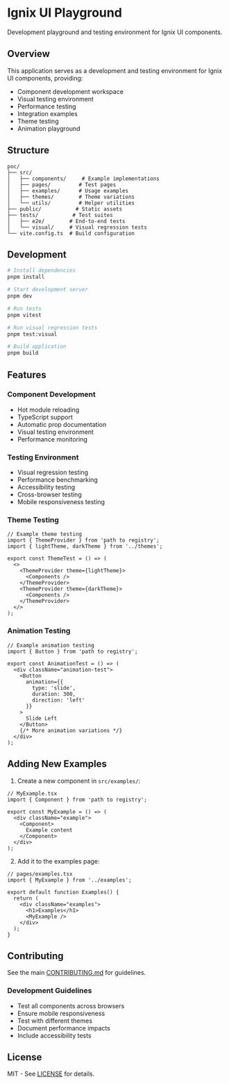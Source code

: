 # Ignix UI Playground

Development playground and testing environment for Ignix UI components.

## Overview

This application serves as a development and testing environment for Ignix UI components, providing:

- Component development workspace
- Visual testing environment
- Performance testing
- Integration examples
- Theme testing
- Animation playground

## Structure

```
poc/
├── src/
│   ├── components/     # Example implementations
│   ├── pages/         # Test pages
│   ├── examples/      # Usage examples
│   ├── themes/        # Theme variations
│   └── utils/         # Helper utilities
├── public/           # Static assets
├── tests/           # Test suites
│   ├── e2e/        # End-to-end tests
│   └── visual/     # Visual regression tests
└── vite.config.ts  # Build configuration
```

## Development

```bash
# Install dependencies
pnpm install

# Start development server
pnpm dev

# Run tests
pnpm vitest

# Run visual regression tests
pnpm test:visual

# Build application
pnpm build
```

## Features

### Component Development

- Hot module reloading
- TypeScript support
- Automatic prop documentation
- Visual testing environment
- Performance monitoring

### Testing Environment

- Visual regression testing
- Performance benchmarking
- Accessibility testing
- Cross-browser testing
- Mobile responsiveness testing

### Theme Testing

```tsx
// Example theme testing
import { ThemeProvider } from 'path to registry';
import { lightTheme, darkTheme } from '../themes';

export const ThemeTest = () => (
  <>
    <ThemeProvider theme={lightTheme}>
      <Components />
    </ThemeProvider>
    <ThemeProvider theme={darkTheme}>
      <Components />
    </ThemeProvider>
  </>
);
```

### Animation Testing

```tsx
// Example animation testing
import { Button } from 'path to registry';

export const AnimationTest = () => (
  <div className="animation-test">
    <Button
      animation={{
        type: 'slide',
        duration: 300,
        direction: 'left'
      }}
    >
      Slide Left
    </Button>
    {/* More animation variations */}
  </div>
);
```

## Adding New Examples

1. Create a new component in `src/examples/`:

```tsx
// MyExample.tsx
import { Component } from 'path to registry';

export const MyExample = () => (
  <div className="example">
    <Component>
      Example content
    </Component>
  </div>
);
```

2. Add it to the examples page:

```tsx
// pages/examples.tsx
import { MyExample } from '../examples';

export default function Examples() {
  return (
    <div className="examples">
      <h1>Examples</h1>
      <MyExample />
    </div>
  );
}
```

## Contributing

See the main [CONTRIBUTING.md](../../CONTRIBUTING.md) for guidelines.

### Development Guidelines

- Test all components across browsers
- Ensure mobile responsiveness
- Test with different themes
- Document performance impacts
- Include accessibility tests

## License

MIT - See [LICENSE](../../LICENSE) for details.
